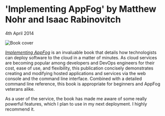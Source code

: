 # 'Implementing AppFog' by Matthew Nohr and Isaac Rabinovitch

<time datetime="2014-04-04">4th April 2014</time>

<img src="http://38.media.tumblr.com/508767cb6e684c04ad815988e0b4080b/tumblr_inline_n09nqfzFhf1s1duj6.jpg" alt="Book cover" class="blog-post__image--primary" />

[*Implementing AppFog*](https://www.packtpub.com/implementing-appfog-guide-on-deploying-applications-to-cloud/book?utm_source=jamesswright.co.uk&utm_medium=Book+Page&utm_campaign=Implementing+AppFog) is an invaluable book that details how technologists can deploy software to the cloud in a matter of minutes. As cloud services are becoming popular among developers and DevOps engineers for their cost, ease of use, and flexibility, this publication concisely demonstrates creating and modifying hosted applications and services via the web console and the command line interface. Combined with a detailed command line reference, this book is appropriate for beginners and AppFog veterans alike.

As a user of the service, the book has made me aware of some really powerful features, which I plan to use in my next deployment. I highly recommend it.